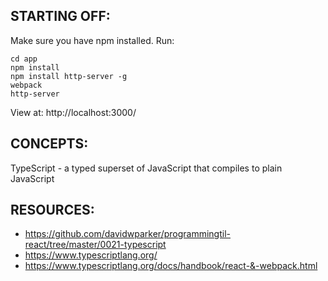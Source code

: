 ## STARTING OFF:

Make sure you have npm installed.
Run:
```
cd app
npm install
npm install http-server -g
webpack
http-server
```

View at: http://localhost:3000/

## CONCEPTS:

TypeScript - a typed superset of JavaScript that compiles to plain JavaScript

## RESOURCES:

* https://github.com/davidwparker/programmingtil-react/tree/master/0021-typescript
* https://www.typescriptlang.org/
* https://www.typescriptlang.org/docs/handbook/react-&-webpack.html
